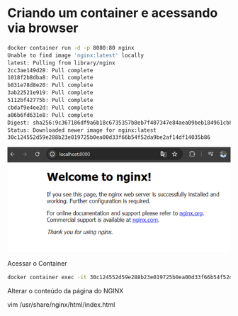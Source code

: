 # Criando um container e acessando via browser

```bash
docker container run -d -p 8080:80 nginx
Unable to find image 'nginx:latest' locally
latest: Pulling from library/nginx
2cc3ae149d28: Pull complete 
1018f2b8dba8: Pull complete 
b831e78d8e20: Pull complete 
3ab22521e919: Pull complete 
5112bf42775b: Pull complete 
cbdaf9e4ee2d: Pull complete 
a06b6fd631e8: Pull complete 
Digest: sha256:9c367186df9a6b18c6735357b8eb7f407347e84aea09beb184961cb83543d46e
Status: Downloaded newer image for nginx:latest
30c124552d59e288b23e019725b0ea00d33f66b54f52da9be2af14df14035b86
```

<div align="center">

![NGINX](../images/nginx.png)

</div>

Acessar o Container

```bash
docker container exec -it 30c124552d59e288b23e019725b0ea00d33f66b54f52da9be2af14df14035b86 /bin/bash
```

Alterar o conteúdo da página do NGINX

vim /usr/share/nginx/html/index.html

